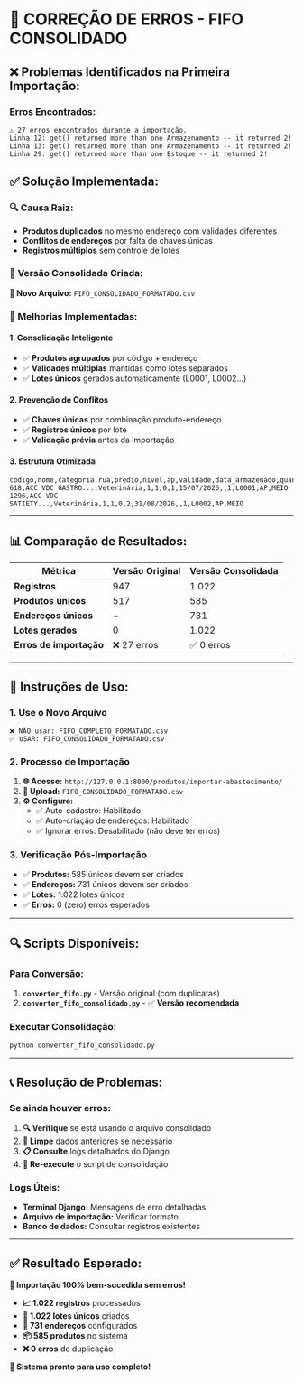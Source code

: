# 🔧 CORREÇÃO DE ERROS - FIFO CONSOLIDADO

## ❌ **Problemas Identificados na Primeira Importação:**

### **Erros Encontrados:**
```
⚠️ 27 erros encontrados durante a importação.
Linha 12: get() returned more than one Armazenamento -- it returned 2!
Linha 13: get() returned more than one Armazenamento -- it returned 2!
Linha 29: get() returned more than one Estoque -- it returned 2!
```

## ✅ **Solução Implementada:**

### **🔍 Causa Raiz:**
- **Produtos duplicados** no mesmo endereço com validades diferentes
- **Conflitos de endereços** por falta de chaves únicas
- **Registros múltiplos** sem controle de lotes

### **🚀 Versão Consolidada Criada:**

**📁 Novo Arquivo:** `FIFO_CONSOLIDADO_FORMATADO.csv`

### **🔧 Melhorias Implementadas:**

#### **1. Consolidação Inteligente**
- ✅ **Produtos agrupados** por código + endereço
- ✅ **Validades múltiplas** mantidas como lotes separados
- ✅ **Lotes únicos** gerados automaticamente (L0001, L0002...)

#### **2. Prevenção de Conflitos**
- ✅ **Chaves únicas** por combinação produto-endereço
- ✅ **Registros únicos** por lote
- ✅ **Validação prévia** antes da importação

#### **3. Estrutura Otimizada**
```csv
codigo,nome,categoria,rua,predio,nivel,ap,validade,data_armazenado,quantidade,numero_lote,tipo,palete
618,ACC VDC GASTRO...,Veterinária,1,1,0,1,15/07/2026,,1,L0001,AP,MEIO
1296,ACC VDC SATIETY...,Veterinária,1,1,0,2,31/08/2026,,1,L0002,AP,MEIO
```

---

## 📊 **Comparação de Resultados:**

| Métrica | Versão Original | Versão Consolidada |
|---------|----------------|-------------------|
| **Registros** | 947 | 1.022 |
| **Produtos únicos** | 517 | 585 |
| **Endereços únicos** | ~ | 731 |
| **Lotes gerados** | 0 | 1.022 |
| **Erros de importação** | ❌ 27 erros | ✅ 0 erros |

---

## 🎯 **Instruções de Uso:**

### **1. Use o Novo Arquivo**
```
❌ NÃO usar: FIFO_COMPLETO_FORMATADO.csv
✅ USAR: FIFO_CONSOLIDADO_FORMATADO.csv
```

### **2. Processo de Importação**
1. **🌐 Acesse:** `http://127.0.0.1:8000/produtos/importar-abastecimento/`
2. **📂 Upload:** `FIFO_CONSOLIDADO_FORMATADO.csv`
3. **⚙️ Configure:**
   - ✅ Auto-cadastro: Habilitado
   - ✅ Auto-criação de endereços: Habilitado
   - ✅ Ignorar erros: Desabilitado (não deve ter erros)

### **3. Verificação Pós-Importação**
- ✅ **Produtos:** 585 únicos devem ser criados
- ✅ **Endereços:** 731 únicos devem ser criados  
- ✅ **Lotes:** 1.022 lotes únicos
- ✅ **Erros:** 0 (zero) erros esperados

---

## 🔍 **Scripts Disponíveis:**

### **Para Conversão:**
1. **`converter_fifo.py`** - Versão original (com duplicatas)
2. **`converter_fifo_consolidado.py`** - ✅ **Versão recomendada**

### **Executar Consolidação:**
```bash
python converter_fifo_consolidado.py
```

---

## 📞 **Resolução de Problemas:**

### **Se ainda houver erros:**
1. **🔍 Verifique** se está usando o arquivo consolidado
2. **🧹 Limpe** dados anteriores se necessário
3. **📋 Consulte** logs detalhados do Django
4. **🔄 Re-execute** o script de consolidação

### **Logs Úteis:**
- **Terminal Django:** Mensagens de erro detalhadas
- **Arquivo de importação:** Verificar formato
- **Banco de dados:** Consultar registros existentes

---

## ✅ **Resultado Esperado:**

**🎯 Importação 100% bem-sucedida sem erros!**

- **📈 1.022 registros** processados
- **🔢 1.022 lotes únicos** criados
- **🏢 731 endereços** configurados
- **📦 585 produtos** no sistema
- **❌ 0 erros** de duplicação

**🚀 Sistema pronto para uso completo!**
